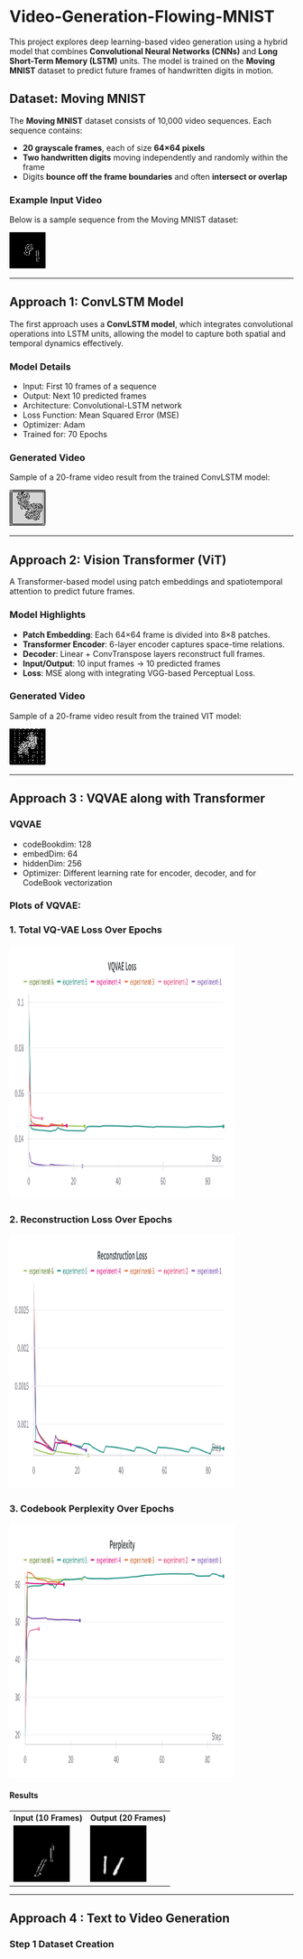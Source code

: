 # Video-Generation-Flowing-MNIST

This project explores deep learning-based video generation using a hybrid model that combines **Convolutional Neural Networks (CNNs)** and **Long Short-Term Memory (LSTM)** units. The model is trained on the **Moving MNIST** dataset to predict future frames of handwritten digits in motion.

## Dataset: Moving MNIST

The **Moving MNIST** dataset consists of 10,000 video sequences. Each sequence contains:

* **20 grayscale frames**, each of size **64×64 pixels**
* **Two handwritten digits** moving independently and randomly within the frame
* Digits **bounce off the frame boundaries** and often **intersect or overlap**

### Example Input Video

Below is a sample sequence from the Moving MNIST dataset:

![Moving MNIST Sample](datavisualization/moving_mnist_2.gif)

---

## Approach 1: ConvLSTM Model

The first approach uses a **ConvLSTM model**, which integrates convolutional operations into LSTM units, allowing the model to capture both spatial and temporal dynamics effectively.

### Model Details

* Input: First 10 frames of a sequence
* Output: Next 10 predicted frames
* Architecture: Convolutional-LSTM network
* Loss Function: Mean Squared Error (MSE)
* Optimizer: Adam
* Trained for: 70 Epochs

### Generated Video

Sample of a 20-frame video result from the trained ConvLSTM model:

![ConvLSTM Output](datavisualization/output-70-epochs.gif)

<!-- ![Implementation](conv-lstm-model.ipynb) -->


---

## Approach 2: Vision Transformer (ViT)

A Transformer-based model using patch embeddings and spatiotemporal attention to predict future frames.

### Model Highlights

* **Patch Embedding**: Each 64×64 frame is divided into 8×8 patches.
* **Transformer Encoder**: 6-layer encoder captures space-time relations.
* **Decoder**: Linear + ConvTranspose layers reconstruct full frames.
* **Input/Output**: 10 input frames → 10 predicted frames
* **Loss**: MSE along with integrating VGG-based Perceptual Loss.


### Generated Video

Sample of a 20-frame video result from the trained VIT model:

![VIT based Architecture](datavisualization/model-2-200.gif)


---

## Approach 3 : VQVAE along with Transformer

###  VQVAE
* codeBookdim: 128
* embedDim: 64
* hiddenDim: 256
* Optimizer: Different learning rate for encoder, decoder, and for CodeBook vectorization

### Plots of VQVAE:
### 1. Total VQ-VAE Loss Over Epochs
<img src="datavisualization/VQVAE_Loss.png" width="400" height="450"/>


### 2. Reconstruction Loss Over Epochs
<img src="datavisualization/Reconstruction_Loss.png" width="400" height="450"/>


### 3. Codebook Perplexity Over Epochs
<img src="datavisualization/Perplexity.png" width="400" height="450"/>

#### Results
<table>
  <tr>
    <th>Input (10 Frames)</th>
    <th>Output (20 Frames)</th>
  </tr>
  <tr>
    <td><img src="datavisualization/inp.gif" width="100" height="100"/></td>
    <td><img src="datavisualization/op.gif" width="100" height="100"/></td>
  </tr>
</table>

---

## Approach 4 : Text to Video Generation


### Step 1 Dataset Creation
